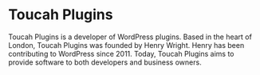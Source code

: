 # Toucah Plugins

Toucah Plugins is a developer of WordPress plugins. Based in the heart of London, Toucah Plugins was founded by Henry Wright. Henry has been contributing to WordPress since 2011. Today, Toucah Plugins aims to provide software to both developers and business owners.